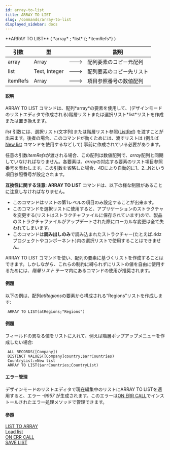 ```yaml
---
id: array-to-list
title: ARRAY TO LIST
slug: /commands/array-to-list
displayed_sidebar: docs
---
```


<!--REF #_command_.ARRAY TO LIST.Syntax-->**ARRAY TO LIST** ( *array* ; *list* {; *itemRefs*} )<!-- END REF-->
<!--REF #_command_.ARRAY TO LIST.Params-->
| 引数 | 型 |  | 説明 |
| --- | --- | --- | --- |
| array | Array | &#x1F852; | 配列要素のコピー元配列 |
| list | Text, Integer | &#x1F852; | 配列要素のコピー先リスト |
| itemRefs | Array | &#x1F852; | 項目参照番号の数値配列 |

<!-- END REF-->

#### 説明 

<!--REF #_command_.ARRAY TO LIST.Summary-->ARRAY TO LIST コマンドは、配列*array*の要素を使用して、(デザインモードのリストエディタで作成される)階層リストまたは選択リスト*list*リストを作成または置き換えます。<!-- END REF-->

*list* 引数には、選択リスト(文字列)または階層リスト参照([ListRef](# "階層リストへの参照")) を渡すことが出来ます。後者の場合、このコマンドが動くためには、渡すリストは (例えば [New list](new-list.md) コマンドを使用するなどして) 事前に作成されている必要があります。

任意の引数*itemRefs*が渡される場合、この配列は数値配列で、*array*配列と同期していなければなりません。各要素は、*array*の対応する要素のリスト項目参照番号を表わします。この引数を省略した場合、4Dにより自動的に1、2...Nという項目参照番号が設定されます。

**互換性に関する注意:** **ARRAY TO LIST** コマンドは、以下の様な制限があることに注意しなければなりません。

* このコマンドはリストの第1レベルの項目のみ設定することが出来ます。
* このコマンドを選択リストに使用すると、アプリケーションのストラクチャを変更する(リストはストラクチャファイルに保存されています)ので、製品のストラクチャファイルがアップデートされた際にローカルな変更は全て失われてしまいます。
* このコマンドは**読み出しのみ**で読み込まれたストラクチャー(たとえば.4dz プロジェクトやコンポーネント)内の選択リストで使用することはできません。

ARRAY TO LIST コマンドを使い、配列の要素に基づくリストを作成することはできます。しかしながら、これらの制約に縛られずにリストの値を自由に使用するためには、*階層リスト* テーマ内にあるコマンドの使用が推奨されます。

#### 例題 

以下の例は、配列*atRegions*の要素から構成される“Regions”リストを作成します:  

```4d
 ARRAY TO LIST(atRegions;"Regions")
```

#### 例題 

フィールドの異なる値をリストに入れて、例えば階層ポップアップメニューを作成したい場合:

```4d
 ALL RECORDS([Company])
 DISTINCT VALUES([Company]country;$arrCountries)
 CountryList:=New list
 ARRAY TO LIST($arrCountries;CountryList)
```

#### エラー管理 

デザインモードのリストエディタで現在編集中のリストにARRAY TO LISTを適用すると、エラー *\-9957* が生成されます。このエラーは[ON ERR CALL](on-err-call.md "ON ERR CALL")でインストールされたエラー処理メソッドで管理できます。

#### 参照 

[LIST TO ARRAY](list-to-array.md)  
[Load list](load-list.md)  
[ON ERR CALL](on-err-call.md)  
[SAVE LIST](save-list.md)  